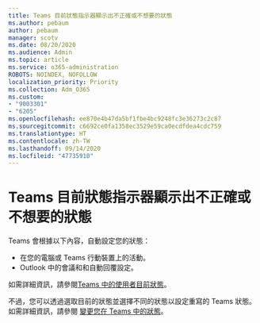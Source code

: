 ```yaml
---
title: Teams 目前狀態指示器顯示出不正確或不想要的狀態
ms.author: pebaum
author: pebaum
manager: scotv
ms.date: 08/20/2020
ms.audience: Admin
ms.topic: article
ms.service: o365-administration
ROBOTS: NOINDEX, NOFOLLOW
localization_priority: Priority
ms.collection: Adm_O365
ms.custom:
- "9003301"
- "6205"
ms.openlocfilehash: ee870e4b47da5bf1fbe4bc9248fc3e36273c2c87
ms.sourcegitcommit: c6692ce0fa1358ec3529e59ca0ecdfdea4cdc759
ms.translationtype: HT
ms.contentlocale: zh-TW
ms.lasthandoff: 09/14/2020
ms.locfileid: "47735910"
---
```

# <a name="teams-presence-indicator-shows-incorrect-or-unwanted-status"></a>Teams 目前狀態指示器顯示出不正確或不想要的狀態

Teams 會根據以下內容，自動設定您的狀態：

- 在您的電腦或 Teams 行動裝置上的活動。
- Outlook 中的會議和和自動回覆設定。

如需詳細資訊，請參閱[Teams 中的使用者目前狀態](https://docs.microsoft.com/microsoftteams/presence-admins)。  

不過，您可以透過選取目前的狀態並選擇不同的狀態以設定重寫的 Teams 狀態。 如需詳細資訊，請參閱 [變更您在 Teams 中的狀態](https://support.microsoft.com/office/change-your-status-in-teams-ce36ed14-6bc9-4775-a33e-6629ba4ff78e)。